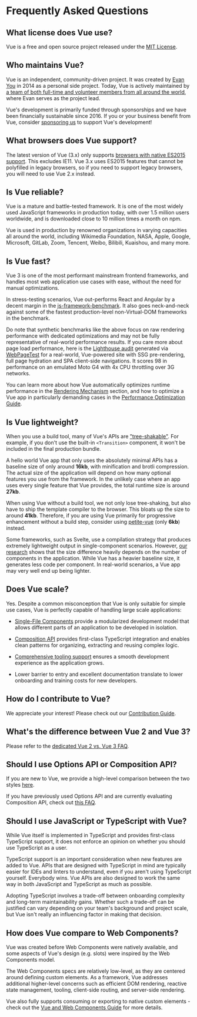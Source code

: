 # Frequently Asked Questions

## What license does Vue use?

Vue is a free and open source project released under the [MIT License](https://opensource.org/licenses/MIT).

## Who maintains Vue?

Vue is an independent, community-driven project. It was created by [Evan You](https://twitter.com/youyuxi) in 2014 as a personal side project. Today, Vue is actively maintained by [a team of both full-time and volunteer members from all around the world](/about/team), where Evan serves as the project lead.

Vue's development is primarily funded through sponsorships and we have been financially sustainable since 2016. If you or your business benefit from Vue, consider [sponsoring us](/sponsor/) to support Vue's development!

## What browsers does Vue support?

The latest version of Vue (3.x) only supports [browsers with native ES2015 support](https://caniuse.com/es6). This excludes IE11. Vue 3.x uses ES2015 features that cannot be polyfilled in legacy browsers, so if you need to support legacy browsers, you will need to use Vue 2.x instead.

## Is Vue reliable?

Vue is a mature and battle-tested framework. It is one of the most widely used JavaScript frameworks in production today, with over 1.5 million users worldwide, and is downloaded close to 10 million times a month on npm.

Vue is used in production by renowned organizations in varying capacities all around the world, including Wikimedia Foundation, NASA, Apple, Google, Microsoft, GitLab, Zoom, Tencent, Weibo, Bilibili, Kuaishou, and many more.

## Is Vue fast?

Vue 3 is one of the most performant mainstream frontend frameworks, and handles most web application use cases with ease, without the need for manual optimizations.

In stress-testing scenarios, Vue out-performs React and Angular by a decent margin in the [js-framework-benchmark](https://rawgit.com/krausest/js-framework-benchmark/master/webdriver-ts-results/table.html). It also goes neck-and-neck against some of the fastest production-level non-Virtual-DOM frameworks in the benchmark.

Do note that synthetic benchmarks like the above focus on raw rendering performance with dedicated optimizations and may not be fully representative of real-world performance results. If you care more about page load performance, here is the [Lighthouse audit](https://www.webpagetest.org/result/210818_BiDcYB_4a83d7a1f2a7f6fdc76db16a00b4882d/) generated via [WebPageTest](https://www.webpagetest.org/lighthouse) for a real-world, Vue-powered site with SSG pre-rendering, full page hydration and SPA client-side navigations. It scores 98 in performance on an emulated Moto G4 with 4x CPU throttling over 3G networks.

You can learn more about how Vue automatically optimizes runtime performance in the [Rendering Mechanism](/guide/extras/rendering-mechanism.html) section, and how to optimize a Vue app in particularly demanding cases in the [Performance Optimization Guide](/guide/best-practices/performance.html).

## Is Vue lightweight?

When you use a build tool, many of Vue's APIs are ["tree-shakable"](https://developer.mozilla.org/en-US/docs/Glossary/Tree_shaking). For example, if you don't use the built-in `<Transition>` component, it won't be included in the final production bundle.

A hello world Vue app that only uses the absolutely minimal APIs has a baseline size of only around **16kb**, with minification and brotli compression. The actual size of the application will depend on how many optional features you use from the framework. In the unlikely case where an app uses every single feature that Vue provides, the total runtime size is around **27kb**.

When using Vue without a build tool, we not only lose tree-shaking, but also have to ship the template compiler to the browser. This bloats up the size to around **41kb**. Therefore, if you are using Vue primarily for progressive enhancement without a build step, consider using [petite-vue](https://github.com/vuejs/petite-vue) (only **6kb**) instead.

Some frameworks, such as Svelte, use a compilation strategy that produces extremely lightweight output in single-component scenarios. However, [our research](https://github.com/yyx990803/vue-svelte-size-analysis) shows that the size difference heavily depends on the number of components in the application. While Vue has a heavier baseline size, it generates less code per component. In real-world scenarios, a Vue app may very well end up being lighter.

## Does Vue scale?

Yes. Despite a common misconception that Vue is only suitable for simple use cases, Vue is perfectly capable of handling large scale applications:

- [Single-File Components](/guide/scaling-up/sfc) provide a modularized development model that allows different parts of an application to be developed in isolation.

- [Composition API](/guide/reusability/composables) provides first-class TypeScript integration and enables clean patterns for organizing, extracting and reusing complex logic.

- [Comprehensive tooling support](/guide/scaling-up/tooling.html) ensures a smooth development experience as the application grows.

- Lower barrier to entry and excellent documentation translate to lower onboarding and training costs for new developers.

## How do I contribute to Vue?

We appreciate your interest! Please check out our [Contribution Guide](/about/contribution-guide.html).

## What's the difference between Vue 2 and Vue 3?

Please refer to the [dedicated Vue 2 vs. Vue 3 FAQ](./v2-faq).

## Should I use Options API or Composition API?

If you are new to Vue, we provide a high-level comparison between the two styles [here](/guide/introduction.html#which-to-choose).

If you have previously used Options API and are currently evaluating Composition API, check out [this FAQ](/guide/extras/composition-api-faq).

## Should I use JavaScript or TypeScript with Vue?

While Vue itself is implemented in TypeScript and provides first-class TypeScript support, it does not enforce an opinion on whether you should use TypeScript as a user.

TypeScript support is an important consideration when new features are added to Vue. APIs that are designed with TypeScript in mind are typically easier for IDEs and linters to understand, even if you aren't using TypeScript yourself. Everybody wins. Vue APIs are also designed to work the same way in both JavaScript and TypeScript as much as possible.

Adopting TypeScript involves a trade-off between onboarding complexity and long-term maintainability gains. Whether such a trade-off can be justified can vary depending on your team's background and project scale, but Vue isn't really an influencing factor in making that decision.

## How does Vue compare to Web Components?

Vue was created before Web Components were natively available, and some aspects of Vue's design (e.g. slots) were inspired by the Web Components model.

The Web Components specs are relatively low-level, as they are centered around defining custom elements. As a framework, Vue addresses additional higher-level concerns such as efficient DOM rendering, reactive state management, tooling, client-side routing, and server-side rendering.

Vue also fully supports consuming or exporting to native custom elements - check out the [Vue and Web Components Guide](/guide/extras/web-components) for more details.

<!-- ## TODO How does Vue compare to React? -->

<!-- ## TODO How does Vue compare to Angular? -->
